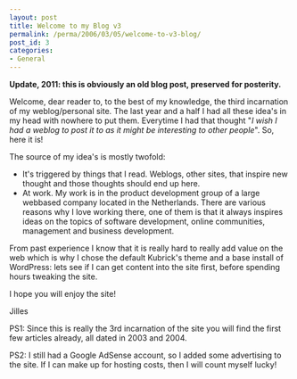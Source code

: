 ```yaml
---
layout: post
title: Welcome to my Blog v3
permalink: /perma/2006/03/05/welcome-to-v3-blog/
post_id: 3
categories: 
- General
---
```


**Update, 2011: this is obviously an old blog post, preserved for posterity.**

Welcome, dear reader to, to the best of my knowledge, the third incarnation of
my weblog/personal site. The last year and a half I had all these idea's in my
head with nowhere to put them. Everytime I had that thought "_I wish I had a
weblog to post it to as it might be interesting to other people_". So, here it
is!

The source of my idea's is mostly twofold:

* It's triggered by things that I read. Weblogs, other sites, that inspire new
  thought and those thoughts should end up here.
* At work. My work is in the product development group of a large webbased
  company located in the Netherlands. There are various reasons why I love
  working there, one of them is that it always inspires ideas on the topics of
  software development, online communities, management and business
  development.

From past experience I know that it is really hard to really add value on the
web which is why I chose the default Kubrick's theme and a base install of
WordPress: lets see if I can get content into the site first, before spending
hours tweaking the site.

I hope you will enjoy the site!

Jilles

PS1: Since this is really the 3rd incarnation of the site you will find the
first few articles already, all dated in 2003 and 2004.

PS2: I still had a Google AdSense account, so I added some advertising to the
site. If I can make up for hosting costs, then I will count myself lucky!
